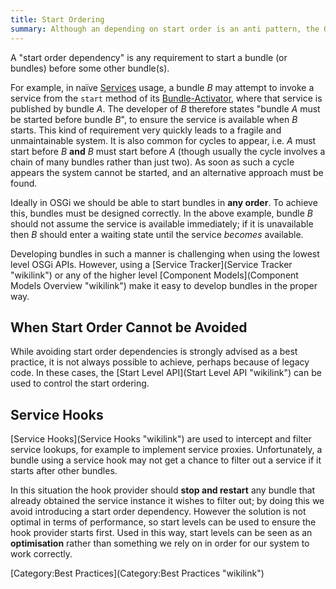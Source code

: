 ```yaml
---
title: Start Ordering
summary: Although an depending on start order is an anti pattern, the OSGi start ordering has its use cases.
---
```

  
A "start order dependency" is any requirement to start a bundle (or
bundles) before some other bundle(s).

For example, in naïve [Services](Services "wikilink") usage, a bundle
*B* may attempt to invoke a service from the `start` method of its
[Bundle-Activator](Bundle-Activator "wikilink"), where that service is
published by bundle *A*. The developer of *B* therefore states "bundle
*A* must be started before bundle *B*", to ensure the service is
available when *B* starts. This kind of requirement very quickly leads
to a fragile and unmaintainable system. It is also common for cycles to
appear, i.e. *A* must start before *B* **and** *B* must start before *A*
(though usually the cycle involves a chain of many bundles rather than
just two). As soon as such a cycle appears the system cannot be started,
and an alternative approach must be found.

Ideally in OSGi we should be able to start bundles in **any order**. To
achieve this, bundles must be designed correctly. In the above example,
bundle *B* should not assume the service is available immediately; if it
is unavailable then *B* should enter a waiting state until the service
*becomes* available.

Developing bundles in such a manner is challenging when using the lowest
level OSGi APIs. However, using a [Service
Tracker](Service Tracker "wikilink") or any of the higher level
[Component Models](Component Models Overview "wikilink") make it easy to
develop bundles in the proper way.

When Start Order Cannot be Avoided
----------------------------------

While avoiding start order dependencies is strongly advised as a best
practice, it is not always possible to achieve, perhaps because of
legacy code. In these cases, the [Start Level
API](Start Level API "wikilink") can be used to control the start
ordering.

Service Hooks
-------------

[Service Hooks](Service Hooks "wikilink") are used to intercept and
filter service lookups, for example to implement service proxies.
Unfortunately, a bundle using a service hook may not get a chance to
filter out a service if it starts after other bundles.

In this situation the hook provider should **stop and restart** any
bundle that already obtained the service instance it wishes to filter
out; by doing this we avoid introducing a start order dependency.
However the solution is not optimal in terms of performance, so start
levels can be used to ensure the hook provider starts first. Used in
this way, start levels can be seen as an **optimisation** rather than
something we rely on in order for our system to work correctly.

[Category:Best Practices](Category:Best Practices "wikilink")

